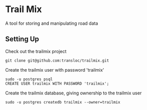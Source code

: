 # Trail Mix

A tool for storing and manipulating road data

## Setting Up

Check out the trailmix project

    git clone git@github.com:transloc/trailmix.git

Create the trailmix user with password 'trailmix'

    sudo -u postgres psql 
    CREATE USER trailmix WITH PASSWORD 'trailmix';

Create the trailmix database, giving ownership to the trailmix user

    sudo -u postgres createdb trailmix --owner=trailmix
